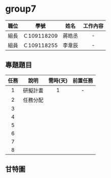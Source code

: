 # group7




| 職位 | 學號 | 姓名 | 工作內容 |
| :-----: |:------: | :-----: | :-----: |
| 組長 | Ｃ109118209 | 蔣皓丞 | - |
| 組員 | Ｃ109118255 | 李韋辰 | - |

## 專題題目




| 任務 | 說明 | 需時(天) | 前置任務 |
| :-----: |:------: | :-----: | :-----: |
| 1|研擬計畫 |1 | - |
| 2 | 任務分配 | | |
| 3||  |  |
| 4| |  |  |
| 5| |  | |
| 6|| | |
| 7| | |  |
| 8| | |  |



## 甘特圖
